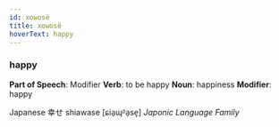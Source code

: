 ```yaml
---
id: xowosë
title: xowosë
hoverText: happy
---
```


### happy

**Part of Speech**: Modifier
**Verb**: to be happy
**Noun**: happiness
**Modifier**: happy

Japanese 幸せ shiawase [ɕia̠ɰᵝa̠se̞]
*Japonic Language Family*